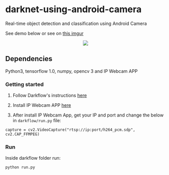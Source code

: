 # darknet-using-android-camera
Real-time object detection and classification using Android Camera

See demo below or see on [this imgur](http://i.imgur.com/EyZZKAA.gif)

<p align="center"> <img src="demo.gif"/> </p>


## Dependencies

Python3, tensorflow 1.0, numpy, opencv 3 and IP Webcam APP 

### Getting started

1. Follow Darkflow's instructions [here](https://github.com/thtrieu/darkflow/blob/master/README.md)

2. Install IP Webcam APP [here](https://play.google.com/store/apps/details?id=com.pas.webcam)

3. After install IP Webcam App, get your IP and port and change the below in `darkflow/run.py` file:

```
capture = cv2.VideoCapture("rtsp://ip:port/h264_pcm.sdp", cv2.CAP_FFMPEG) 
```

### Run

Inside darkflow folder run:
```
python run.py
```

